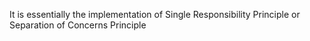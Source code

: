 It is essentially the implementation of Single Responsibility Principle or Separation of Concerns Principle

